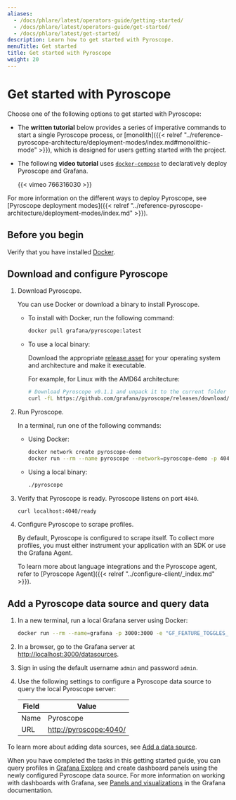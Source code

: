 ```yaml
---
aliases:
  - /docs/phlare/latest/operators-guide/getting-started/
  - /docs/phlare/latest/operators-guide/get-started/
  - /docs/phlare/latest/get-started/
description: Learn how to get started with Pyroscope.
menuTitle: Get started
title: Get started with Pyroscope
weight: 20
---
```


# Get started with Pyroscope

Choose one of the following options to get started with Pyroscope:

- The **written tutorial** below provides a series of imperative commands to start a single Pyroscope process, or [monolith]({{< relref "../reference-pyroscope-architecture/deployment-modes/index.md#monolithic-mode" >}}), which is designed for users getting started with the project.

- The following **video tutorial** uses [`docker-compose`](https://github.com/grafana/pyroscope/tree/main/tools/docker-compose) to declaratively deploy Pyroscope and Grafana.

  {{< vimeo 766316030 >}}

For more information on the different ways to deploy Pyroscope, see [Pyroscope deployment modes]({{< relref "../reference-pyroscope-architecture/deployment-modes/index.md" >}}).

## Before you begin

Verify that you have installed [Docker](https://docs.docker.com/engine/install/).

## Download and configure Pyroscope

1. Download Pyroscope.

    You can use Docker or download a binary to install Pyroscope.

    - To install with Docker, run the following command:

      ```bash
      docker pull grafana/pyroscope:latest
        ```

    - To use a local binary:

      Download the appropriate [release asset](https://github.com/grafana/pyroscope/releases/latest) for your operating system and architecture and make it executable.

      For example, for Linux with the AMD64 architecture:

      ```bash
      # Download Pyroscope v0.1.1 and unpack it to the current folder
      curl -fL https://github.com/grafana/pyroscope/releases/download/v0.1.1/pyroscope.1.1_linux_amd64.tar.gz | tar xvz
      ```

1. Run Pyroscope.

    In a terminal, run one of the following commands:

      - Using Docker:

        ```bash
        docker network create pyroscope-demo
        docker run --rm --name pyroscope --network=pyroscope-demo -p 4040:4040 grafana/pyroscope:latest
        ```

      - Using a local binary:

        ```bash
        ./pyroscope
        ```

1. Verify that Pyroscope is ready. Pyroscope listens on port `4040`.

      ```bash
      curl localhost:4040/ready
      ```

1. Configure Pyroscope to scrape profiles.

    By default, Pyroscope is configured to scrape itself.
    To collect more profiles, you must either instrument your application with an SDK or use the Grafana Agent.

    To learn more about language integrations and the Pyroscope agent, refer to [Pyroscope Agent]({{< relref "../configure-client/_index.md" >}}).

## Add a Pyroscope data source and query data

1. In a new terminal, run a local Grafana server using Docker:

    ```bash
    docker run --rm --name=grafana -p 3000:3000 -e "GF_FEATURE_TOGGLES_ENABLE=flameGraph" --network=pyroscope-demo grafana/grafana:main
    ```

1. In a browser, go to the Grafana server at [http://localhost:3000/datasources](http://localhost:3000/datasources).

1. Sign in using the default username `admin` and password `admin`.

1. Use the following settings to configure a Pyroscope data source to query the local Pyroscope server:

   | Field | Value                                                                |
   | ----- | -------------------------------------------------------------------- |
   | Name  | Pyroscope                                                            |
   | URL   | [http://pyroscope:4040/](http://pyroscope:4040/)                     |

  To learn more about adding data sources, see [Add a data source](/docs/grafana/latest/datasources/add-a-data-source/).

When you have completed the tasks in this getting started guide, you can query profiles in [Grafana Explore](/docs/grafana/latest/explore/)
and create dashboard panels using the newly configured Pyroscope data source. For more information on working with dashboards with Grafana, see [Panels and visualizations](/docs/grafana/latest/panels-visualizations/) in the Grafana documentation.

